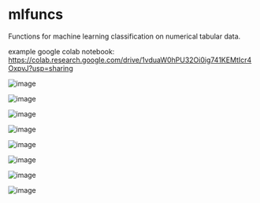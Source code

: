 # mlfuncs
Functions for machine learning classification on numerical tabular data.

example google colab notebook:
https://colab.research.google.com/drive/1vduaW0hPU32Oi0ig741KEMtIcr4OxpvJ?usp=sharing


![image](https://user-images.githubusercontent.com/26733046/180589049-a10c7f7d-53da-4709-ab3f-3ba5be19f5fd.png)


![image](https://user-images.githubusercontent.com/26733046/180588849-7a78731e-88f7-43cd-afda-db7c339ea925.png)

![image](https://user-images.githubusercontent.com/26733046/180588919-499910fd-f3b4-4afb-a6b9-1b92fc64db6b.png)

![image](https://user-images.githubusercontent.com/26733046/180588938-4191ee1c-9fff-4593-8ca9-138bd3265fad.png)


![image](https://user-images.githubusercontent.com/26733046/180588958-b4713105-7441-4e32-827f-7fec577c5071.png)


![image](https://user-images.githubusercontent.com/26733046/180588973-ba638594-f495-41cf-9a5e-3e9c4e0793df.png)


![image](https://user-images.githubusercontent.com/26733046/180588986-0e1a0f62-f496-44c5-9387-f1f6e3854b09.png)


![image](https://user-images.githubusercontent.com/26733046/180589010-eb7bc599-7f33-47fd-8b12-90acd9695689.png)
